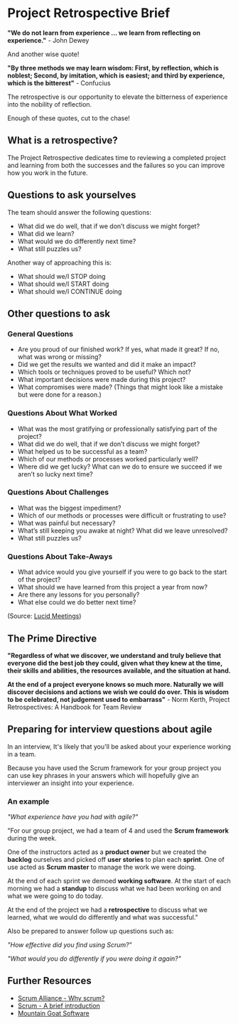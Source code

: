 # Project Retrospective Brief

 __"We do not learn from experience … we learn from reflecting on experience."__ - John Dewey

And another wise quote!

__"By three methods we may learn wisdom:
First, by reflection, which is noblest;
Second, by imitation, which is easiest;
and third by experience, which is the bitterest"__ - Confucius

The retrospective is our opportunity to elevate the bitterness of experience into the nobility of reflection.

Enough of these quotes, cut to the chase!

## What is a retrospective?

The Project Retrospective dedicates time to reviewing a completed project and learning from both the successes and the failures so you can improve how you work in the future.

## Questions to ask yourselves

The team should answer the following questions:

 - What did we do well, that if we don’t discuss we might forget?
 - What did we learn?
 - What would we do differently next time?
 - What still puzzles us?

Another way of approaching this is:

 - What should we/I STOP doing
 - What should we/I START doing
 - What should we/I CONTINUE doing


## Other questions to ask

### General Questions

 - Are you proud of our finished work? If yes, what made it great? If no, what was wrong or missing?
 - Did we get the results we wanted and did it make an impact?
 - Which tools or techniques proved to be useful? Which not?
 - What important decisions were made during this project?
 - What compromises were made? (Things that might look like a mistake but were done for a reason.)

### Questions About What Worked

 - What was the most gratifying or professionally satisfying part of the project?
 - What did we do well, that if we don’t discuss we might forget?
 - What helped us to be successful as a team?
 - Which of our methods or processes worked particularly well?
 - Where did we get lucky? What can we do to ensure we succeed if we aren’t so lucky next time?

### Questions About Challenges
 - What was the biggest impediment?
 - Which of our methods or processes were difficult or frustrating to use?
 - What was painful but necessary?
 - What’s still keeping you awake at night? What did we leave unresolved?
 - What still puzzles us?

### Questions About Take-Aways

 - What advice would you give yourself if you were to go back to the start of the project?
 - What should we have learned from this project a year from now?
 - Are there any lessons for you personally?
 - What else could we do better next time?

(Source: [Lucid Meetings](http://blog.lucidmeetings.com/blog/how-to-lead-a-successful-project-retrospective-meeting))


## The Prime Directive

__"Regardless of what we discover, we understand and truly believe that everyone did the best job they could, given what they knew at the time, their skills and abilities, the resources available, and the situation at hand.__

__At the end of a project everyone knows so much more. Naturally we will discover decisions and actions we wish we could do over. This is wisdom to be celebrated, not judgement used to embarrass"__ - Norm Kerth, Project Retrospectives: A Handbook for Team Review


## Preparing for interview questions about agile

In an interview, It's likely that you'll be asked about your experience working in a team.

Because you have used the Scrum framework for your group project you can use key phrases in your answers which will hopefully give an interviewer an insight into your experience.

### An example

*"What experience have you had with agile?"*

"For our group project, we had a team of 4 and used the **Scrum framework** during the week.

One of the instructors acted as a **product owner** but we created the **backlog** ourselves and picked off **user stories** to plan each **sprint**. One of use acted as **Scrum master** to manage the work we were doing.

At the end of each sprint we demoed **working software**. At the start of each morning we had a **standup** to discuss what we had been working on and what we were going to do today.

At the end of the project we had a **retrospective** to discuss what we learned, what we would do differently and what was successful."

Also be prepared to answer follow up questions such as:

*"How effective did you find using Scrum?"*

*"What would you do differently if you were doing it again?"*


## Further Resources

 - [Scrum Alliance - Why scrum?](https://www.scrumalliance.org/why-scrum)
 - [Scrum - A brief introduction](https://www.atlassian.com/agile/scrum)
 - [Mountain Goat Software](https://www.mountaingoatsoftware.com/agile/scrum)
